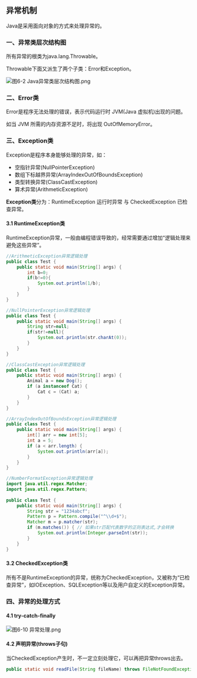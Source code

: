 ## 异常机制

Java是采用面向对象的方式来处理异常的。



### 一、异常类层次结构图

所有异常的根类为java.lang.Throwable。

Throwable下面又派生了两个子类：Error和Exception。

![图6-2 Java异常类层次结构图.png](D:\Notes\Java\Java核心技术\image\389bf3773f8eccf2d33bee1cfaa75c69.png)![点击并拖拽以移动](data:image/gif;base64,R0lGODlhAQABAPABAP///wAAACH5BAEKAAAALAAAAAABAAEAAAICRAEAOw==)





### 二、Error类

Error是程序无法处理的错误，表示代码运行时 JVM(Java 虚拟机)出现的问题。

如当 JVM 所需的内存资源不足时，将出现 OutOfMemoryError。





### 三、Exception类

Exception是程序本身能够处理的异常，如：

- 空指针异常(NullPointerException)
- 数组下标越界异常(ArrayIndexOutOfBoundsException)
- 类型转换异常(ClassCastException)
- 算术异常(ArithmeticException)

**Exception类**分为：RuntimeException 运行时异常 与 CheckedException 已检查异常。



#### 3.1 RuntimeException类

RuntimeException异常，一般由编程错误导致的，经常需要通过增加“逻辑处理来避免这些异常”。

```java
//ArithmeticException异常逻辑处理
public class Test {
    public static void main(String[] args) {
        int b=0;
        if(b!=0){
            System.out.println(1/b);
        }
    }
}
```



```java
//NullPointerException异常逻辑处理
public class Test {
    public static void main(String[] args) {
        String str=null;
        if(str!=null){
            System.out.println(str.charAt(0));
        }
    }
}
```



```java
//ClassCastException异常逻辑处理
public class Test {
    public static void main(String[] args) {
        Animal a = new Dog();
        if (a instanceof Cat) {
            Cat c = (Cat) a;
        }
    }
}
```



```java
//ArrayIndexOutOfBoundsException异常逻辑处理
public class Test {
    public static void main(String[] args) {
        int[] arr = new int[5];
        int a = 5;
        if (a < arr.length) {
            System.out.println(arr[a]);
        }
    }
}
```



```java
//NumberFormatException异常逻辑处理
import java.util.regex.Matcher;
import java.util.regex.Pattern;
 
public class Test {
    public static void main(String[] args) {
        String str = "1234abcf";
        Pattern p = Pattern.compile("^\\d+$");
        Matcher m = p.matcher(str);
        if (m.matches()) { // 如果str匹配代表数字的正则表达式,才会转换
            System.out.println(Integer.parseInt(str));
        }
    }
}
```



#### 3.2 CheckedException类

所有不是RuntimeException的异常，统称为CheckedException，又被称为“已检查异常”，如IOException、SQLException等以及用户自定义的Exception异常。 





### 四、异常的处理方式

#### 4.1 try-catch-finally

![图6-10 异常处理.png](https://img-blog.csdnimg.cn/img_convert/de284582f66e89f17f8efff9cf4004b0.png)![点击并拖拽以移动](data:image/gif;base64,R0lGODlhAQABAPABAP///wAAACH5BAEKAAAALAAAAAABAAEAAAICRAEAOw==)





#### 4.2 声明异常(throws子句)

当CheckedException产生时，不一定立刻处理它，可以再把异常throws出去。

```java
public static void readFile(String fileName) throws FileNotFoundException,IOException {}
```

![点击并拖拽以移动](data:image/gif;base64,R0lGODlhAQABAPABAP///wAAACH5BAEKAAAALAAAAAABAAEAAAICRAEAOw==)